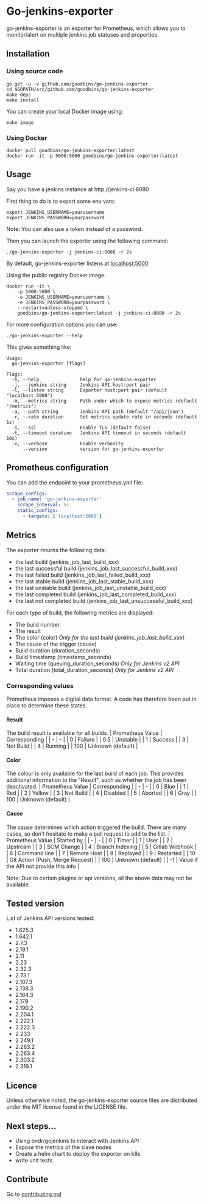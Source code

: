 # Go-jenkins-exporter

go-jenkins-exporter is an exporter for Prometheus, which allows you to monitor/alert on multiple jenkins job statuses and properties.

## Installation

### Using source code

```shell
go get -u -v github.com/goodbins/go-jenkins-exporter
cd $GOPATH/src/github.com/goodbins/go-jenkins-exporter
make deps
make install
```

You can create your local Docker image using:

```shell
make image
```

### Using Docker

```shell
docker pull goodbins/go-jenkins-exporter:latest
docker run -it -p 5000:5000 goodbins/go-jenkins-exporter:latest
```

## Usage

Say you have a jenkins instance at http://jenkins-ci:8080

First thing to do is to export some env vars:

```shell
export JENKINS_USERNAME=yourusername
export JENKINS_PASSWORD=yourpassword
```

Note: You can also use a token instead of a password.

Then you can launch the exporter using the following command:

```shell
./go-jenkins-exporter -j jenkins-ci:8080 -r 2s
```

By default, go-jenkins-exporter listens at [localhost:5000](localhost:5000)

Using the public registry Docker image:

```shell
docker run -it \
    -p 5000:5000 \
    -e JENKINS_USERNAME=yourusername \
    -e JENKINS_PASSWORD=yourpassword \
    --restart=unless-stopped \
    goodbins/go-jenkins-exporter:latest -j jenkins-ci:8080 -r 2s
```

For more configuration options you can use:

```shell
./go-jenkins-exporter --help
```

This gives something like:

```console
Usage:
  go-jenkins-exporter [flags]

Flags:
  -h, --help               help for go-jenkins-exporter
  -j, --jenkins string     Jenkins API host:port pair
  -l, --listen string      Exporter host:port pair (default "localhost:5000")
  -m, --metrics string     Path under which to expose metrics (default "/metrics")
  -a, --path string        Jenkins API path (default "/api/json")
  -r, --rate duration      Set metrics update rate in seconds (default 1s)
  -s, --ssl                Enable TLS (default false)
  -t, --timeout duration   Jenkins API timeout in seconds (default 10s)
  -v, --verbose            Enable verbosity
      --version            version for go-jenkins-exporter
```

## Prometheus configuration

You can add the endpoint to your prometheus.yml file:

```yaml
scrape_configs:
  - job_name: 'go-jenkins-exporter'
    scrape_interval: 5s
    static_configs:
      - targets: ['localhost:5000']
```

## Metrics
The exporter returns the following data:
* the last build (jenkins_job_last_build_xxx)
* the last successful build (jenkins_job_last_successful_build_xxx)
* the last failed build (jenkins_job_last_failed_build_xxx)
* the last stable build (jenkins_job_last_stable_build_xxx)
* the last unstable build (jenkins_job_last_unstable_build_xxx)
* the last completed build (jenkins_job_last_completed_build_xxx)
* the last not completed build (jenkins_job_last_unsuccessful_build_xxx)

For each type of build, the following metrics are displayed:
* The build number
* The result
* The color (color) *Only for the last build (jenkins_job_last_build_xxx)* 
* The cause of the trigger (cause)
* Build duration (duration_seconds)
* Build timestamp (timestamp_seconds)
* Waiting time (queuing_duration_seconds) *Only for Jenkins v2 API*
* Total duration (total_duration_seconds) *Only for Jenkins v2 API*

### Corresponding values
Prometheus imposes a digital data format. A code has therefore been put in place to determine these states.

#### Result
The build result is available for all builds.
| Prometheus Value | Corresponding |
| - | - |
| 0   | Failure |
| 0.5 | Unstable |
| 1   | Success |
| 3   | Not Build |
| 4   | Running |
| 100 | Unknown (default) |

#### Color
The colour is only available for the last build of each job. This provides additional information to the "Result", such as whether the job has been deactivated.
| Prometheus Value | Corresponding |
| - | - |
| 0   | Blue |
| 1   | Red |
| 2   | Yellow |
| 3   | Not Build |
| 4   | Disabled |
| 5   | Aborted |
| 6   | Gray |
| 100 | Unknown (default) |

#### Cause
The cause determines which action triggered the build. There are many cases, so don't hesitate to make a pull request to add to the list.
| Prometheus Value | Started by |
| - | - |
| 0   | Timer |
| 1   | User |
| 2   | Upstream |
| 3   | SCM Change |
| 4   | Branch Indexing |
| 5   | Gitlab Webhook |
| 6   | Command line |
| 7   | Remote Host |
| 8   | Replayed |
| 9   | Restarted |
| 10  | Git Action (Push, Merge Request) |
| 100 | Unknown (default) |
| -1  | Value if the API not provide this info |

Note: Due to certain plugins or api versions, all the above data may not be available.
## Tested version

List of Jenkins API versions tested:
* 1.625.3
* 1.642.1
* 2.7.3
* 2.19.1
* 2.11
* 2.23
* 2.32.3
* 2.73.1
* 2.107.3
* 2.138.3
* 2.164.3
* 2.179
* 2.190.2
* 2.204.1
* 2.222.1
* 2.222.3
* 2.233
* 2.249.1
* 2.263.2
* 2.263.4
* 2.303.2
* 2.319.1

## Licence
Unless otherwise noted, the go-jenkins-exporter source files are distributed under the MIT license found in the LICENSE file.

## Next steps...

 - Using bndr/gojenkins to interact with Jenkins API
 - Expose the metrics of the slave nodes
 - Create a helm chart to deploy the exporter on k8s
 - write unit tests
 
## Contribute
Go to [contributing.md](CONTRIBUTING.md)